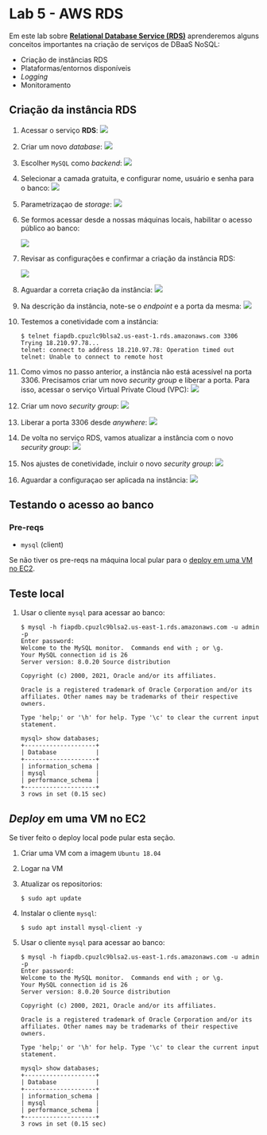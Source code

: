# Lab 5 - AWS RDS

Em este lab sobre [**Relational Database Service (RDS)**](https://aws.amazon.com/pt/rds/) aprenderemos alguns conceitos importantes na criação de serviços de DBaaS NoSQL:
 - Criação de instâncias RDS
 - Plataformas/entornos disponíveis
 - *Logging*
 - Monitoramento

## Criação da instância RDS
 
1. Acessar o serviço **RDS**:
   ![](https://raw.githubusercontent.com/josecastillolema/fiap/master/abd/dbaas/img/rds01.png)

2. Criar um novo *database*:
   ![](https://raw.githubusercontent.com/josecastillolema/fiap/master/abd/dbaas/img/rds02.png)

3. Escolher `MySQL` como *backend*:
   ![](https://raw.githubusercontent.com/josecastillolema/fiap/master/abd/dbaas/img/rds03.png)
   
4. Selecionar a camada gratuita, e configurar nome, usuário e senha para o banco:
   ![](https://raw.githubusercontent.com/josecastillolema/fiap/master/abd/dbaas/img/rds04.png)

5. Parametrizaçao de *storage*:
   ![](https://raw.githubusercontent.com/josecastillolema/fiap/master/abd/dbaas/img/rds05.png)
   
6. Se formos acessar desde a nossas máquinas locais, habilitar o acesso público ao banco:
 
   ![](https://raw.githubusercontent.com/josecastillolema/fiap/master/abd/dbaas/img/rds06.png)

7. Revisar as configurações e confirmar a criação da instância RDS:
 
   ![](https://raw.githubusercontent.com/josecastillolema/fiap/master/abd/dbaas/img/rds07.png)

8. Aguardar a correta criação da instância:
   ![](https://raw.githubusercontent.com/josecastillolema/fiap/master/abd/dbaas/img/rds08.png)
   
9. Na descrição da instância, note-se o *endpoint* e a porta da mesma:
   ![](https://raw.githubusercontent.com/josecastillolema/fiap/master/abd/dbaas/img/rds09.png)

10. Testemos a conetividade com a instância:
    ```
    $ telnet fiapdb.cpuzlc9blsa2.us-east-1.rds.amazonaws.com 3306         
    Trying 18.210.97.78...
    telnet: connect to address 18.210.97.78: Operation timed out
    telnet: Unable to connect to remote host
    ```
    
11. Como vimos no passo anterior, a instância não está acessível na porta 3306. Precisamos criar um novo *security group* e liberar a porta. Para isso, acessar o serviço Virtual Private Cloud (VPC):
   ![](https://raw.githubusercontent.com/josecastillolema/fiap/master/abd/dbaas/img/rds10.png)

12. Criar um novo *security group*:
   ![](https://raw.githubusercontent.com/josecastillolema/fiap/master/abd/dbaas/img/rds11.png)

13. Liberar a porta 3306 desde *anywhere*:
   ![](https://raw.githubusercontent.com/josecastillolema/fiap/master/abd/dbaas/img/rds12.png)

14. De volta no serviço RDS, vamos atualizar a instância com o novo *security group*:
   ![](https://raw.githubusercontent.com/josecastillolema/fiap/master/abd/dbaas/img/rds13.png)

15. Nos ajustes de conetividade, incluir o novo *security group*:
   ![](https://raw.githubusercontent.com/josecastillolema/fiap/master/abd/dbaas/img/rds14.png)

16. Aguardar a configuraçao ser aplicada na instância:
   ![](https://raw.githubusercontent.com/josecastillolema/fiap/master/abd/dbaas/img/rds15.png)


## Testando o acesso ao banco

### Pre-reqs

 - `mysql` (client)

Se não tiver os pre-reqs na máquina local pular para o [deploy em uma VM no EC2](#deploy-em-uma-vm-no-ec2).

## Teste local

 1. Usar o cliente `mysql` para acessar ao banco:
    ```
    $ mysql -h fiapdb.cpuzlc9blsa2.us-east-1.rds.amazonaws.com -u admin -p
    Enter password: 
    Welcome to the MySQL monitor.  Commands end with ; or \g.
    Your MySQL connection id is 26
    Server version: 8.0.20 Source distribution

    Copyright (c) 2000, 2021, Oracle and/or its affiliates.

    Oracle is a registered trademark of Oracle Corporation and/or its
    affiliates. Other names may be trademarks of their respective
    owners.

    Type 'help;' or '\h' for help. Type '\c' to clear the current input statement.

    mysql> show databases;
    +--------------------+
    | Database           |
    +--------------------+
    | information_schema |
    | mysql              |
    | performance_schema |
    +--------------------+
    3 rows in set (0.15 sec)
    ```
   
## *Deploy* em uma VM no EC2

Se tiver feito o deploy local pode pular esta seção.

1. Criar uma VM com a imagem `Ubuntu 18.04`

2. Logar na VM

3. Atualizar os repositorios:
    ```
    $ sudo apt update
    ```

4. Instalar o cliente `mysql`:
    ```
    $ sudo apt install mysql-client -y
    ```

5. Usar o cliente `mysql` para acessar ao banco:
    ```
    $ mysql -h fiapdb.cpuzlc9blsa2.us-east-1.rds.amazonaws.com -u admin -p
    Enter password: 
    Welcome to the MySQL monitor.  Commands end with ; or \g.
    Your MySQL connection id is 26
    Server version: 8.0.20 Source distribution

    Copyright (c) 2000, 2021, Oracle and/or its affiliates.

    Oracle is a registered trademark of Oracle Corporation and/or its
    affiliates. Other names may be trademarks of their respective
    owners.

    Type 'help;' or '\h' for help. Type '\c' to clear the current input statement.

    mysql> show databases;
    +--------------------+
    | Database           |
    +--------------------+
    | information_schema |
    | mysql              |
    | performance_schema |
    +--------------------+
    3 rows in set (0.15 sec)

